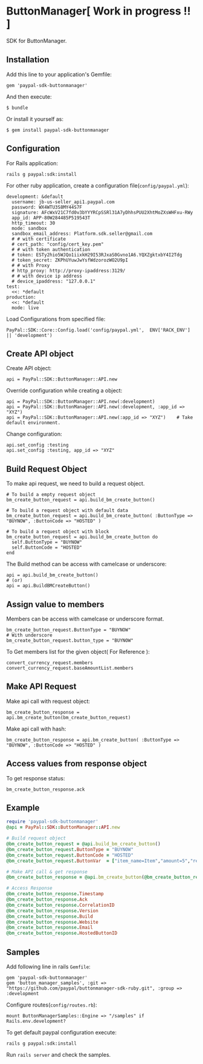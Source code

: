 # ButtonManager[ Work in progress !! ]

SDK for ButtonManager.

## Installation

Add this line to your application's Gemfile:

    gem 'paypal-sdk-buttonmanager'

And then execute:

    $ bundle

Or install it yourself as:

    $ gem install paypal-sdk-buttonmanager

## Configuration

For Rails application:

    rails g paypal:sdk:install

For other ruby application, create a configuration file(`config/paypal.yml`):

    development: &default
      username: jb-us-seller_api1.paypal.com
      password: WX4WTU3S8MY44S7F
      signature: AFcWxV21C7fd0v3bYYYRCpSSRl31A7yDhhsPUU2XhtMoZXsWHFxu-RWy
      app_id: APP-80W284485P519543T
      http_timeout: 30
      mode: sandbox
      sandbox_email_address: Platform.sdk.seller@gmail.com
      # # with certificate
      # cert_path: "config/cert_key.pem"
      # # with token authentication
      # token: ESTy2hio5WJQo1iixkH29I53RJxaS0Gvno1A6.YQXZgktxbY4I2Tdg
      # token_secret: ZKPhUYuwJwYsfWdzorozWO2U9pI
      # # with Proxy
      # http_proxy: http://proxy-ipaddress:3129/
      # # with device ip address
      # device_ipaddress: "127.0.0.1"
    test:
      <<: *default
    production:
      <<: *default
      mode: live

Load Configurations from specified file:

    PayPal::SDK::Core::Config.load('config/paypal.yml',  ENV['RACK_ENV'] || 'development')

## Create API object

Create API object:

    api = PayPal::SDK::ButtonManager::API.new

Override configuration while creating a object:

    api = PayPal::SDK::ButtonManager::API.new(:development)
    api = PayPal::SDK::ButtonManager::API.new(:development, :app_id => "XYZ")
    api = PayPal::SDK::ButtonManager::API.new(:app_id => "XYZ")    # Take default environment.

Change configuration:

    api.set_config :testing
    api.set_config :testing, app_id => "XYZ"


## Build Request Object

To make api request, we need to build a request object.

    # To build a empty request object
    bm_create_button_request = api.build_bm_create_button()

    # To build a request object with default data
    bm_create_button_request = api.build_bm_create_button( :ButtonType => "BUYNOW", :ButtonCode => "HOSTED" )

    # To build a request object with block
    bm_create_button_request = api.build_bm_create_button do
      self.ButtonType = "BUYNOW"
      self.ButtonCode = "HOSTED"
    end

The Build method can be access with camelcase or underscore:

    api = api.build_bm_create_button()
    # (or)
    api = api.BuildBMCreateButton()

## Assign value to members

Members can be access with camelcase or underscore format.

    bm_create_button_request.ButtonType = "BUYNOW"
    # With underscore
    bm_create_button_request.button_type = "BUYNOW"

To Get members list for the given object( For Reference ):

    convert_currency_request.members
    convert_currency_request.baseAmountList.members

## Make API Request

Make api call with request object:

    bm_create_button_response = api.bm_create_button(bm_create_button_request)

Make api call with hash:

    bm_create_button_response = api.bm_create_button( :ButtonType => "BUYNOW", :ButtonCode => "HOSTED" )

## Access values from response object

To get response status:

    bm_create_button_response.ack

## Example

```ruby
require 'paypal-sdk-buttonmanager'
@api = PayPal::SDK::ButtonManager::API.new

# Build request object
@bm_create_button_request = @api.build_bm_create_button()
@bm_create_button_request.ButtonType = "BUYNOW"
@bm_create_button_request.ButtonCode = "HOSTED"
@bm_create_button_request.ButtonVar  = ["item_name=Item","amount=5","return=http//localhost:3000"]

# Make API call & get response
@bm_create_button_response = @api.bm_create_button(@bm_create_button_request)

# Access Response
@bm_create_button_response.Timestamp
@bm_create_button_response.Ack
@bm_create_button_response.CorrelationID
@bm_create_button_response.Version
@bm_create_button_response.Build
@bm_create_button_response.Website
@bm_create_button_response.Email
@bm_create_button_response.HostedButtonID
```

## Samples

Add following line in rails `Gemfile`:

    gem 'paypal-sdk-buttonmanager'
    gem 'button_manager_samples', :git => "https://github.com/paypal/buttonmanager-sdk-ruby.git", :group => :development

Configure routes(`config/routes.rb`):

    mount ButtonManagerSamples::Engine => "/samples" if Rails.env.development?

To get default paypal configuration execute:

    rails g paypal:sdk:install

Run `rails server` and check the samples.


